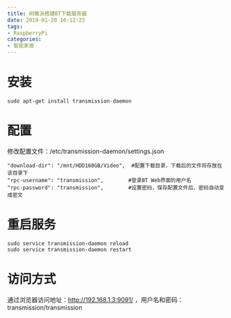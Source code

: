 ```yaml
---
title: 树莓派搭建BT下载服务器
date: 2019-01-20 10:12:23
tags:
- RaspberryPi
categories:
- 智能家居
---
```

# 安装

```
sudo apt-get install transmission-daemon
```

# 配置

修改配置文件：/etc/transmission-daemon/settings.json 

```
"download-dir": "/mnt/HDD160GB/Video",  #配置下载目录，下载后的文件将存放在该目录下
"rpc-username": "transmission",        #登录BT Web界面的用户名
"rpc-password": "transmission",        #设置密码，保存配置文件后，密码自动变成密文

```

# 重启服务

```
sudo service transmission-daemon reload
sudo service transmission-daemon restart
```

# 访问方式

通过浏览器访问地址：http://192.168.1.3:9091/ ，用户名和密码：transmission/transmission

